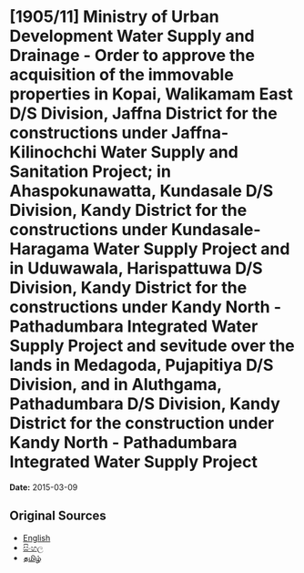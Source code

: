 # [1905/11] Ministry of Urban Development Water Supply and Drainage - Order to approve the acquisition of the immovable properties in Kopai, Walikamam East D/S Division, Jaffna District for the constructions under Jaffna-Kilinochchi Water Supply and Sanitation Project; in Ahaspokunawatta, Kundasale D/S Division, Kandy District for the constructions under Kundasale-Haragama Water Supply Project and in Uduwawala, Harispattuwa D/S Division, Kandy District for the constructions under Kandy North - Pathadumbara Integrated Water Supply Project and sevitude over the lands in Medagoda, Pujapitiya D/S Division, and in Aluthgama, Pathadumbara D/S Division, Kandy District for the construction under Kandy North - Pathadumbara Integrated Water Supply Project

**Date:** 2015-03-09

## Original Sources

- [English](https://documents.gov.lk/view/extra-gazettes/2015/3/1905-11_E.pdf)
- [සිංහල](https://documents.gov.lk/view/extra-gazettes/2015/3/1905-11_S.pdf)
- [தமிழ்](https://documents.gov.lk/view/extra-gazettes/2015/3/1905-11_T.pdf)
